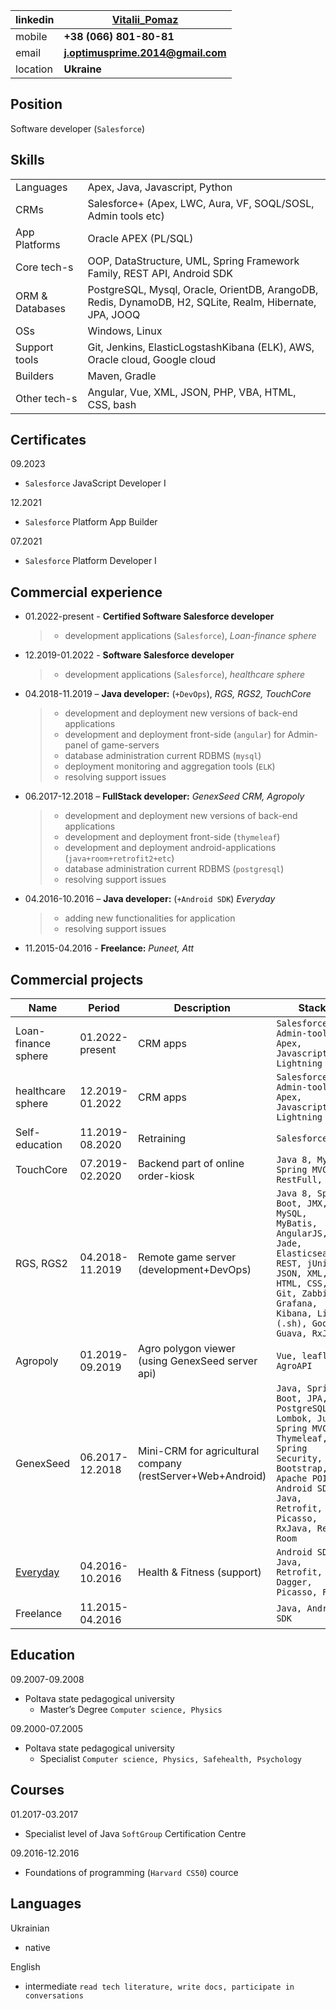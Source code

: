 
|linkedin|[Vitalii_Pomaz](https://www.linkedin.com/in/vitaliy-p-000936b7)|
|---|---|
|mobile|**+38 (066) 801-80-81**|
|email|**j.optimusprime.2014@gmail.com**|
|location|**Ukraine**|


## Position
Software developer (`Salesforce`)

## Skills

|||
|---|---|
|Languages|Apex, Java, Javascript, Python|
|CRMs|Salesforce+ (Apex, LWC, Aura, VF, SOQL/SOSL, Admin tools etc)|
|App Platforms|Oracle APEX (PL/SQL)|
|Core tech-s|OOP, DataStructure, UML, Spring Framework Family, REST API, Android SDK|
|ORM & Databases|PostgreSQL, Mysql, Oracle, OrientDB, ArangoDB, Redis, DynamoDB, H2, SQLite, Realm, Hibernate, JPA, JOOQ|
|OSs|Windows, Linux|
|Support tools|Git, Jenkins, ElasticLogstashKibana (ELK), AWS, Oracle cloud, Google cloud|
|Builders|Maven, Gradle|
|Other tech-s| Angular, Vue, XML, JSON, PHP, VBA, HTML, CSS, bash|


## Certificates
09.2023
- `Salesforce` JavaScript Developer I

12.2021
- `Salesforce` Platform App Builder

07.2021
- `Salesforce` Platform Developer I


## Commercial experience
* 01.2022-present - **Certified Software Salesforce developer**
  >- development applications (`Salesforce`), *Loan-finance sphere*
* 12.2019-01.2022 - **Software Salesforce developer**
  >- development applications (`Salesforce`), *healthcare sphere*
* 04.2018-11.2019 – **Java developer:** (`+DevOps`), *RGS, RGS2, TouchCore*
  >- development and deployment new versions of back-end applications
  >- development and deployment front-side (`angular`) for Admin-panel of game-servers
  >- database administration current RDBMS (`mysql`)
  >- deployment monitoring and aggregation tools (`ELK`)
  >- resolving support issues
* 06.2017-12.2018 – **FullStack developer:** *GenexSeed CRM, Agropoly*
  >- development and deployment new versions of back-end applications
  >- development and deployment front-side (`thymeleaf`)
  >- development and deployment android-applications (`java+room+retrofit2+etc`)
  >- database administration current RDBMS (`postgresql`)
  >- resolving support issues
* 04.2016-10.2016 – **Java developer:** (`+Android SDK`) *Everyday*
  >- adding new functionalities for application
  >- resolving support issues
* 11.2015-04.2016 - **Freelance:** *Puneet, Att*

## Commercial projects

|Name|Period|Description|Stack|
|---|---|---|---|
|Loan-finance sphere|01.2022-present|CRM apps|`Salesforce, Admin-tools, Apex, Javascript, Lightning`|
|healthcare sphere|12.2019-01.2022|CRM apps|`Salesforce, Admin-tools, Apex, Javascript, Lightning`|
|Self-education|11.2019-08.2020|Retraining|`Salesforce+`|
|TouchCore|07.2019-02.2020|Backend part of online order-kiosk|`Java 8, MySql, Spring MVC, RestFull, JSON`|
|RGS, RGS2|04.2018-11.2019|Remote game server (development+DevOps)|`Java 8, Spring Boot, JMX, MySQL, MyBatis, AngularJS, Jade, Elasticsearch, REST, jUnit, JSON, XML, HTML, CSS, Git, Zabbix, Grafana, Kibana, Linux (.sh), Google Guava, RxJava`|
|Agropoly|01.2019-09.2019|Agro polygon viewer (using GenexSeed server api)|`Vue, leaflet, AgroAPI`|
|GenexSeed|06.2017-12.2018|Mini-CRM for agricultural company (restServer+Web+Android)|`Java, Spring Boot, JPA, PostgreSQL, Lombok, Junit, Spring MVC, Thymeleaf, Spring Security, Bootstrap, Apache POI, Android SDK, Java, Retrofit, Picasso, RxJava, Realm, Room`|
|[Everyday](https://play.google.com/store/apps/details?id=ua.mk.diet )|04.2016-10.2016|Health & Fitness (support)|`Android SDK, Java, Retrofit, Dagger, Picasso, Flury`|
|Freelance|11.2015-04.2016||`Java, Android SDK`|

## Education
09.2007-09.2008
- Poltava state pedagogical university
  - Master’s Degree `Computer science, Physics`

09.2000-07.2005
- Poltava state pedagogical university
  - Specialist `Computer science, Physics, Safehealth, Psychology`

## Courses
01.2017-03.2017
- Specialist level of Java `SoftGroup` Certification Centre

09.2016-12.2016
- Foundations of programming (`Harvard CS50`) cource

## Languages
Ukrainian
- native

English
- intermediate `read tech literature, write docs, participate in  conversations`

